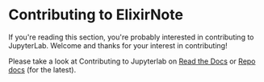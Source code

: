 # Contributing to ElixirNote

If you're reading this section, you're probably interested in contributing to
JupyterLab. Welcome and thanks for your interest in contributing!

Please take a look at Contributing to Jupyterlab on
[Read the Docs](https://jupyterlab.readthedocs.io/en/3.3.x/developer/contributing.html) or
[Repo docs](docs/source/developer/contributing.rst) (for the latest).
